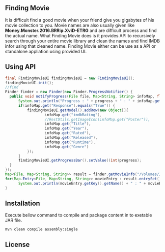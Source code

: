 ## Finding Movie

It is difficult find a good movie when your friend give you gigabytes of his movie collection to you. Movie names are also usually given like **Money.Monster.2016.BRRip.XviD-ETRG** and are difficult process and find the actual name. What Finding Movie does is it provides API to recursively search through your entire movie library and clean the names and find IMDB infor using that cleaned name. Finding Movie either can be use as a API or standalone appliation using provided UI.

## Using API
```java
final FindingMovieUI findingMovieUI = new FindingMovieUI();
findingMovieUI.init();
//find
Finder finder = new Finder(new Finder.ProgressNotifier() {
  public void notifyProgress(File file, Map<String, String> infoMap, float progress) {
      System.out.println("Progress : " + progress + " : " + infoMap.get("Title") + " : " + infoMap.get("imdbRating"));
      if(infoMap.get("Response").equals("True")) {
          findingMovieUI.getModel().addRow(new Object[]{
                  infoMap.get("imdbRating"),
                  //RestUtils.getImageIcon(infoMap.get("Poster")),
                  infoMap.get("Title"),
                  infoMap.get("Year"),
                  infoMap.get("Rated"),
                  infoMap.get("Released"),
                  infoMap.get("Runtime"),
                  infoMap.get("Genre")
          });
      }
      findingMovieUI.getProgressBar().setValue((int)progress);
  }
});
Map<File, Map<String, String>> result = finder.getMovieInfo("/Volumes/JayamalHD/Films/");
for(Map.Entry<File, Map<String, String>> movieEntry : result.entrySet()){
      System.out.println(movieEntry.getKey().getName() + " : " + movieEntry.getValue().get("Title") + " : " + movieEntry.getValue().get("imdbRating"));
}
```
## Installation

Execute bellow command to compile and package content in to exetable JAR file.
```
mvn clean compile assembly:single
```
## License
